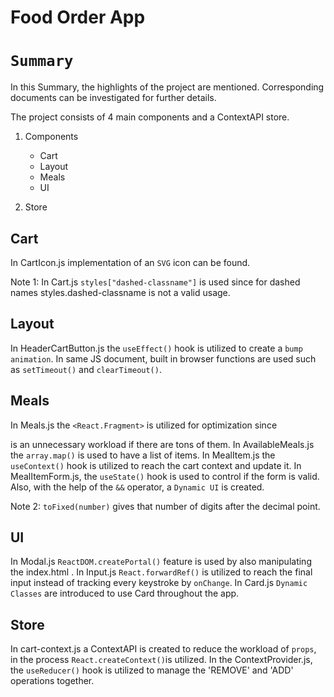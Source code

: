 # Food Order App

# `Summary`

In this Summary, the highlights of the project are mentioned. Corresponding documents can be investigated for further details.

The project consists of 4 main components and a ContextAPI store.

1. Components

   - Cart
   - Layout
   - Meals
   - UI

2. Store

## Cart

In CartIcon.js implementation of an `SVG` icon can be found.

Note 1: In Cart.js `styles["dashed-classname"]` is used since for dashed names styles.dashed-classname is not a valid usage.

## Layout

In HeaderCartButton.js the `useEffect()` hook is utilized to create a `bump animation`. In same JS document, built in browser functions are used such as `setTimeout()` and `clearTimeout()`.

## Meals

In Meals.js the `<React.Fragment>` is utilized for optimization since <div> is an unnecessary workload if there are tons of them. In AvailableMeals.js the `array.map()` is used to have a list of items. In MealItem.js the `useContext()` hook is utilized to reach the cart context and update it. In MealItemForm.js, the `useState()` hook is used to control if the form is valid. Also, with the help of the `&&` operator, a `Dynamic UI` is created.

Note 2: `toFixed(number)` gives that number of digits after the decimal point.

## UI

In Modal.js `ReactDOM.createPortal()` feature is used by also manipulating the index.html . In Input.js `React.forwardRef()` is utilized to reach the final input instead of tracking every keystroke by `onChange`. In Card.js `Dynamic Classes` are introduced to use Card throughout the app.

## Store

In cart-context.js a ContextAPI is created to reduce the workload of `props`, in the process `React.createContext()`is utilized. In the ContextProvider.js, the `useReducer()` hook is utilized to manage the 'REMOVE' and 'ADD' operations together.
